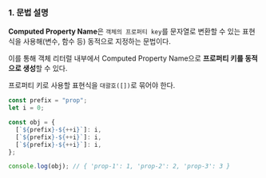 ### 1. 문법 설명

**Computed Property Name**은 `객체의 프로퍼티 key`를 문자열로 변환할 수 있는 표현식을 사용해(변수, 함수 등) 동적으로 지정하는 문법이다.

이를 통해 객체 리터럴 내부에서 Computed Property Name으로 **프로퍼티 키를 동적으로 생성**할 수 있다.

프로퍼티 키로 사용할 표현식을 `대괄호([])`로 묶어야 한다.

```javascript
const prefix = "prop";
let i = 0;

const obj = {
  [`${prefix}-${++i}`]: i,
  [`${prefix}-${++i}`]: i,
  [`${prefix}-${++i}`]: i,
};

console.log(obj); // { 'prop-1': 1, 'prop-2': 2, 'prop-3': 3 }
```
